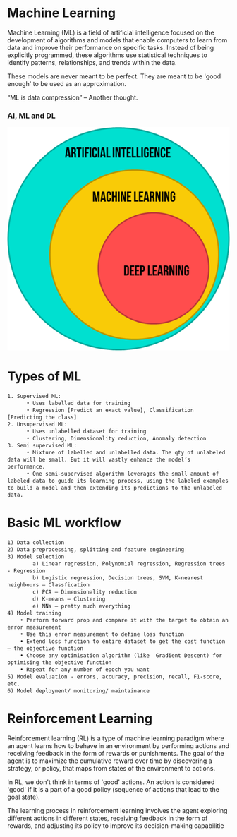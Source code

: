 # Machine Learning

Machine Learning (ML) is a field of artificial intelligence focused on the development of algorithms and models that enable computers to learn from data and improve their performance on specific tasks. Instead of being explicitly programmed, these algorithms use statistical techniques to identify patterns, relationships, and trends within the data.

These models are never meant to be perfect. They are meant to be 'good enough' to be used as an approximation.

“ML is data compression” – Another thought.


### AI, ML and DL

![Alt text](image.png)

# Types of ML
	1. Supervised ML: 
  		  • Uses labelled data for training
  		  • Regression [Predict an exact value], Classification [Predicting the class]
	2. Unsupervised ML: 
  		  • Uses unlabelled dataset for training
 		  • Clustering, Dimensionality reduction, Anomaly detection
	3. Semi supervised ML: 
 		  • Mixture of labelled and unlabelled data. The qty of unlabeled data will be small. But it will vastly enhance the model’s performance.
 		  • One semi-supervised algorithm leverages the small amount of labeled data to guide its learning process, using the labeled examples to build a model and then extending its predictions to the unlabeled data.

# Basic ML workflow
    1) Data collection
    2) Data preprocessing, splitting and feature engineering
    3) Model selection 
    		a) Linear regression, Polynomial regression, Regression trees - Regression 
    		b) Logistic regression, Decision trees, SVM, K-nearest neighbours – Classfication
   			c) PCA – Dimensionality reduction
    		d) K-means – Clustering
    		e) NNs – pretty much everything 
    4) Model training
    	• Perform forward prop and compare it with the target to obtain an error measurement
    	• Use this error measurement to define loss function
    	• Extend loss function to entire dataset to get the cost function – the objective function
    	• Choose any optimisation algorithm (like  Gradient Descent) for optimising the objective function
    	• Repeat for any number of epoch you want
    5) Model evaluation - errors, accuracy, precision, recall, F1-score, etc.
    6) Model deployment/ monitoring/ maintainance


# Reinforcement Learning
Reinforcement learning (RL) is a type of machine learning paradigm where an agent learns how to behave in an environment by performing actions and receiving feedback in the form of rewards or punishments. The goal of the agent is to maximize the cumulative reward over time by discovering a strategy, or policy, that maps from states of the environment to actions.

In RL, we don't think in terms of 'good' actions. An action is considered 'good' if it is a part of a good policy (sequence of actions that lead to the goal state).

The learning process in reinforcement learning involves the agent exploring different actions in different states, receiving feedback in the form of rewards, and adjusting its policy to improve its decision-making capabilitie